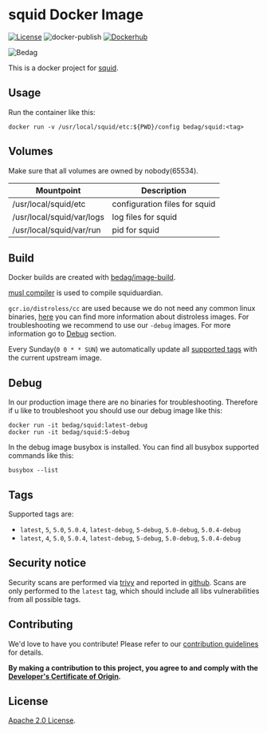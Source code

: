 <!-- - Copyright © 2021 Bedag Informatik AG Licensed under the Apache License, Version 2.0 (the "License"); you may not use this file except in compliance with the License. You may obtain a copy of the License at http://www.apache.org/licenses/LICENSE-2.0 Unless required by applicable law or agreed to in writing, software distributed under the License is distributed on an "AS IS" BASIS, WITHOUT WARRANTIES OR CONDITIONS OF ANY KIND, either express or implied. See the License for the specific language governing permissions and limitations under the License. -->

 # squid Docker Image

[![License](https://img.shields.io/badge/License-Apache%202.0-blue.svg)](https://opensource.org/licenses/Apache-2.0) ![docker-publish](https://github.com/bedag/docker-squid/workflows/docker-publish/badge.svg) [![Dockerhub](https://img.shields.io/docker/pulls/bedag/squid?style=plastic)](https://hub.docker.com/r/bedag/squid)

![Bedag](https://www.bedag.ch/wGlobal/wGlobal/layout/images/logo.svg)

This is a docker project for [squid](https://github.com/squid/squid/).

## Usage

Run the container like this:

```
docker run -v /usr/local/squid/etc:${PWD}/config bedag/squid:<tag>
```

## Volumes

Make sure that all volumes are owned by nobody(65534).

Mountpoint                            | Description
------------------------------------- | ----------------------------------
/usr/local/squid/etc        | configuration files for squid
/usr/local/squid/var/logs        | log files for squid
/usr/local/squid/var/run | pid for squid

## Build

Docker builds are created with [bedag/image-build](https://github.com/bedag/image-build).

[musl compiler](https://www.musl-libc.org/how.html) is used to compile squiduardian.

`gcr.io/distroless/cc` are used because we do not need any common linux binaries, [here](https://github.com/GoogleContainerTools/distroless) you can find more information about distroless images. For troubleshooting we recommend to use our `-debug` images. For more information go to [Debug](#Debug) section.

Every Sunday(`0 0 * * SUN`) we automatically update all [supported tags](#Tags) with the current upstream image.

## Debug

In our production image there are no binaries for troubleshooting. Therefore if u like to troubleshoot you should use our debug image like this:

```
docker run -it bedag/squid:latest-debug
docker run -it bedag/squid:5-debug
```

In the debug image busybox is installed. You can find all busybox supported commands like this:

```
busybox --list
```

## Tags

Supported tags are:

- `latest`, `5`, `5.0`, `5.0.4`, `latest-debug`, `5-debug`, `5.0-debug`, `5.0.4-debug`
- `latest`, `4`, `5.0`, `5.0.4`, `latest-debug`, `5-debug`, `5.0-debug`, `5.0.4-debug`

## Security notice

Security scans are performed via [trivy](https://github.com/aquasecurity/trivy) and reported in [github](./security). Scans are only performed to the `latest` tag, which should include all libs vulnerabilities from all possible tags.

## Contributing

We'd love to have you contribute! Please refer to our [contribution guidelines](CONTRIBUTING.md) for details.

**By making a contribution to this project, you agree to and comply with the [Developer's Certificate of Origin](./DCO).**

## License

[Apache 2.0 License](./LICENSE).
